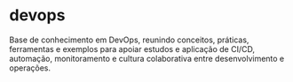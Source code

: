 # devops
Base de conhecimento em DevOps, reunindo conceitos, práticas, ferramentas e exemplos para apoiar estudos e aplicação de CI/CD, automação, monitoramento e cultura colaborativa entre desenvolvimento e operações.
